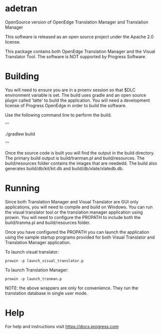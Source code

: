 # adetran
OpenSource version of OpenEdge Translation Manager and Translation Manager

This software is released as an open source project under the Apache 2.0 license.

This package contains both OpenEdge Translation Manager and the Visual Translator Tool. The software is NOT supported by Progress Software.

# Building

You will need to ensure you are in a proenv session so that $DLC environment variable is set.  The build uses gradle and an open source plugin called 'latte' to build the application.  You will need a development license of Progress OpenEdge in order to build the software.

Use the following command line to perform the build.

'''

./gradlew build

'''

Once the source code is built you will find the output in the build directory. The primary build output is build/tranman.pl and build/resources.  The build/resources folder contains the images that are neededd.  The build also generates build/db/kit/kit.db and build/db/xlate/xlatedb.db.

# Running

Since both Translation Manager and Visual Translator are GUI only applications, you will need to compile and build on Windows.  You can run the visual translator tool or the translation manager application using prowin.  You will need to configure the PROPATH to include both the build/tranma.pl and build/resources folder.

Once you have configured the PROPATH you can launch the application using the sample startup programs provided for both Visual Translator and Translation Manager application.

To launch visual translator:
```
prowin -p launch_visual_translator.p
```

To launch Translation Manager:
```
prowin -p launch_tranman.p
```

NOTE: the above wrappers are only for convenience.  They run the translation database in single user mode.

# Help

For help and instructions visit https://docs.progress.com


